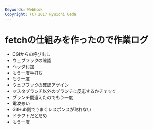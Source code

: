 ```yaml
---
Keywords: Webhook
Copyright: (C) 2017 Ryuichi Ueda
---
```


# fetchの仕組みを作ったので作業ログ

* CGIからの呼び出し
* ウェブフックの確認
* ヘッダ付加
* もう一度手打ち
* もう一度
* ウェブフックの確認アゲイン
* マスタブランチ以外のブランチに反応するかチェック
* ブランチ間違えたのでもう一度
* 電波悪い
* GitHub側でうまくレスポンスが取れない
* ドラフトだとだめ
* もう一度
